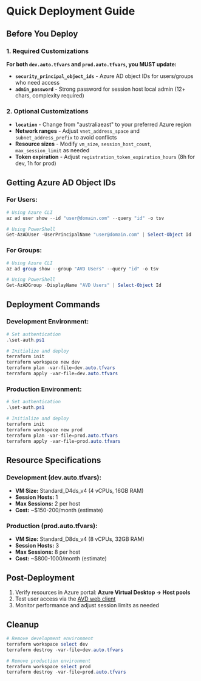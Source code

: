 # Quick Deployment Guide

## Before You Deploy

### 1. Required Customizations

**For both `dev.auto.tfvars` and `prod.auto.tfvars`, you MUST update:**

- **`security_principal_object_ids`** - Azure AD object IDs for users/groups who need access
- **`admin_password`** - Strong password for session host local admin (12+ chars, complexity required)

### 2. Optional Customizations

- **`location`** - Change from "australiaeast" to your preferred Azure region
- **Network ranges** - Adjust `vnet_address_space` and `subnet_address_prefix` to avoid conflicts
- **Resource sizes** - Modify `vm_size`, `session_host_count`, `max_session_limit` as needed
- **Token expiration** - Adjust `registration_token_expiration_hours` (8h for dev, 1h for prod)

## Getting Azure AD Object IDs

### For Users:
```powershell
# Using Azure CLI
az ad user show --id "user@domain.com" --query "id" -o tsv

# Using PowerShell
Get-AzADUser -UserPrincipalName "user@domain.com" | Select-Object Id
```

### For Groups:
```powershell
# Using Azure CLI  
az ad group show --group "AVD Users" --query "id" -o tsv

# Using PowerShell
Get-AzADGroup -DisplayName "AVD Users" | Select-Object Id
```

## Deployment Commands

### Development Environment:
```powershell
# Set authentication
.\set-auth.ps1

# Initialize and deploy
terraform init
terraform workspace new dev
terraform plan -var-file=dev.auto.tfvars
terraform apply -var-file=dev.auto.tfvars
```

### Production Environment:
```powershell
# Set authentication  
.\set-auth.ps1

# Initialize and deploy
terraform init
terraform workspace new prod
terraform plan -var-file=prod.auto.tfvars
terraform apply -var-file=prod.auto.tfvars
```

## Resource Specifications

### Development (dev.auto.tfvars):
- **VM Size:** Standard_D4ds_v4 (4 vCPUs, 16GB RAM)
- **Session Hosts:** 1 
- **Max Sessions:** 2 per host
- **Cost:** ~$150-200/month (estimate)

### Production (prod.auto.tfvars):
- **VM Size:** Standard_D8ds_v4 (8 vCPUs, 32GB RAM) 
- **Session Hosts:** 3
- **Max Sessions:** 8 per host
- **Cost:** ~$800-1000/month (estimate)

## Post-Deployment

1. Verify resources in Azure portal: **Azure Virtual Desktop → Host pools**
2. Test user access via the [AVD web client](https://rdweb.wvd.microsoft.com/arm/webclient)
3. Monitor performance and adjust session limits as needed

## Cleanup

```powershell
# Remove development environment
terraform workspace select dev
terraform destroy -var-file=dev.auto.tfvars

# Remove production environment  
terraform workspace select prod
terraform destroy -var-file=prod.auto.tfvars
``` 